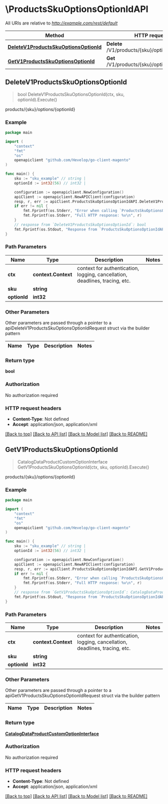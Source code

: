 # \ProductsSkuOptionsOptionIdAPI

All URIs are relative to *http://example.com/rest/default*

Method | HTTP request | Description
------------- | ------------- | -------------
[**DeleteV1ProductsSkuOptionsOptionId**](ProductsSkuOptionsOptionIdAPI.md#DeleteV1ProductsSkuOptionsOptionId) | **Delete** /V1/products/{sku}/options/{optionId} | products/{sku}/options/{optionId}
[**GetV1ProductsSkuOptionsOptionId**](ProductsSkuOptionsOptionIdAPI.md#GetV1ProductsSkuOptionsOptionId) | **Get** /V1/products/{sku}/options/{optionId} | products/{sku}/options/{optionId}



## DeleteV1ProductsSkuOptionsOptionId

> bool DeleteV1ProductsSkuOptionsOptionId(ctx, sku, optionId).Execute()

products/{sku}/options/{optionId}



### Example

```go
package main

import (
	"context"
	"fmt"
	"os"
	openapiclient "github.com/Hevelop/go-client-magento"
)

func main() {
	sku := "sku_example" // string | 
	optionId := int32(56) // int32 | 

	configuration := openapiclient.NewConfiguration()
	apiClient := openapiclient.NewAPIClient(configuration)
	resp, r, err := apiClient.ProductsSkuOptionsOptionIdAPI.DeleteV1ProductsSkuOptionsOptionId(context.Background(), sku, optionId).Execute()
	if err != nil {
		fmt.Fprintf(os.Stderr, "Error when calling `ProductsSkuOptionsOptionIdAPI.DeleteV1ProductsSkuOptionsOptionId``: %v\n", err)
		fmt.Fprintf(os.Stderr, "Full HTTP response: %v\n", r)
	}
	// response from `DeleteV1ProductsSkuOptionsOptionId`: bool
	fmt.Fprintf(os.Stdout, "Response from `ProductsSkuOptionsOptionIdAPI.DeleteV1ProductsSkuOptionsOptionId`: %v\n", resp)
}
```

### Path Parameters


Name | Type | Description  | Notes
------------- | ------------- | ------------- | -------------
**ctx** | **context.Context** | context for authentication, logging, cancellation, deadlines, tracing, etc.
**sku** | **string** |  | 
**optionId** | **int32** |  | 

### Other Parameters

Other parameters are passed through a pointer to a apiDeleteV1ProductsSkuOptionsOptionIdRequest struct via the builder pattern


Name | Type | Description  | Notes
------------- | ------------- | ------------- | -------------



### Return type

**bool**

### Authorization

No authorization required

### HTTP request headers

- **Content-Type**: Not defined
- **Accept**: application/json, application/xml

[[Back to top]](#) [[Back to API list]](../README.md#documentation-for-api-endpoints)
[[Back to Model list]](../README.md#documentation-for-models)
[[Back to README]](../README.md)


## GetV1ProductsSkuOptionsOptionId

> CatalogDataProductCustomOptionInterface GetV1ProductsSkuOptionsOptionId(ctx, sku, optionId).Execute()

products/{sku}/options/{optionId}



### Example

```go
package main

import (
	"context"
	"fmt"
	"os"
	openapiclient "github.com/Hevelop/go-client-magento"
)

func main() {
	sku := "sku_example" // string | 
	optionId := int32(56) // int32 | 

	configuration := openapiclient.NewConfiguration()
	apiClient := openapiclient.NewAPIClient(configuration)
	resp, r, err := apiClient.ProductsSkuOptionsOptionIdAPI.GetV1ProductsSkuOptionsOptionId(context.Background(), sku, optionId).Execute()
	if err != nil {
		fmt.Fprintf(os.Stderr, "Error when calling `ProductsSkuOptionsOptionIdAPI.GetV1ProductsSkuOptionsOptionId``: %v\n", err)
		fmt.Fprintf(os.Stderr, "Full HTTP response: %v\n", r)
	}
	// response from `GetV1ProductsSkuOptionsOptionId`: CatalogDataProductCustomOptionInterface
	fmt.Fprintf(os.Stdout, "Response from `ProductsSkuOptionsOptionIdAPI.GetV1ProductsSkuOptionsOptionId`: %v\n", resp)
}
```

### Path Parameters


Name | Type | Description  | Notes
------------- | ------------- | ------------- | -------------
**ctx** | **context.Context** | context for authentication, logging, cancellation, deadlines, tracing, etc.
**sku** | **string** |  | 
**optionId** | **int32** |  | 

### Other Parameters

Other parameters are passed through a pointer to a apiGetV1ProductsSkuOptionsOptionIdRequest struct via the builder pattern


Name | Type | Description  | Notes
------------- | ------------- | ------------- | -------------



### Return type

[**CatalogDataProductCustomOptionInterface**](CatalogDataProductCustomOptionInterface.md)

### Authorization

No authorization required

### HTTP request headers

- **Content-Type**: Not defined
- **Accept**: application/json, application/xml

[[Back to top]](#) [[Back to API list]](../README.md#documentation-for-api-endpoints)
[[Back to Model list]](../README.md#documentation-for-models)
[[Back to README]](../README.md)

